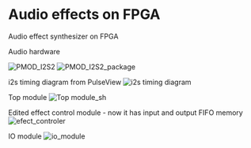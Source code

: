 # Audio effects on FPGA

Audio effect synthesizer on FPGA

Audio hardware

![PMOD_I2S2](https://euborw.bl.files.1drv.com/y4mwscr7u3Q0WJKuOjfrLSFswmMhJFcQz_qvUDQmWPsWANUPPx3s-RrdHahplWN4MPxWtFJAZCzZokzS9oG3hJRHTa8-hztUF-5ix6DoEZ3FbW79HuWuWykaC6-vPQCz_jN-qtZzENmEM_CL7x6Fu-V3fVBwSbUUZ1B4FpyTJbHc2y09jmmIoznP9JKdHkloQC22fRvzkGEwn-uEL7m5GIYtg/pmod_i2s2.jpg) ![PMOD_I2S2_package](https://jhuenw.bl.files.1drv.com/y4mh-JRwzfInJGsB7npvB02QFP4E8O0fYseJrh7mCKZPhDtrRKAkyIU4vrSgIPZ57SPrRugP-CoS5pu-_W9fq1E2gV9SOYeyPc2In_a5uqQzCtwXbUYRvOQnHEt-zomphOLXn2Uw7RpaKbKLNvgQfF-pJNqbiX5LAaW5zODYNF66IESQ3uHqDSOCEtjt620oITZFzO71EyDkpSPB3bvZ61J6Q/pmod_i2s2_package.png)

i2s timing diagram from PulseView
![i2s timing diagram](https://jxuqnw.ch.files.1drv.com/y4m-dZeGZ7098LnxNfhcXYLc_boX5bUNKolrZoOikvJ15bhmx83OEfjXsL0DOx4bJQwo9Nj8JhPdbH3-p2_NsPtkQLQMjqqvHQD1aoTLU4iCGlzmuDkeRaJ4hOWEjlSxfPTpLuJmFxd3Co8m7PUNAHw-lSomMgNqrO4Sw_8E4K-vfiS2ijUOfIdlW4VUDLv0Dku1zcMel3jQGcMSIH0GiQyRA/i2s-loopback.png?psid=1)

Top module
![Top module_sh](https://sqtelw.bl.files.1drv.com/y4m3crragNjKRiiBnam_JQ72R1capMF7J4KFYmU9IC8ejan87w2KHOPl_SzV9Hyi6joKVl75qHteBc-DM81evlTdlBqJ8cgvCm6ISM2YxCEOrbJ7jEZR11jLt_6sS8Alucgz6lbZa-jescBHfFhU9g2CnuQqXTLzn9F3EoO2W4vQHQX8-6efsKfu73ZbmjWOWr9vgFpp42JJJO0DL6gPKsWxA/top-audio-effects.png)

Edited effect control module - now it has input and output FIFO memory
![efect_controler](https://pgow6w.ch.files.1drv.com/y4mif2QPivMnj_nQp95Yc-kInSbnaIxWAzMxGYeZyCNiJOPYdVBMWxzusnKvldGU-YYT-GSQ8sBSAg-Wo8VFqW6cQ61Kx5COHV7Yq5e86DLo7dnwmncAHgkoYNpX2_ciRAsf4Npob9v_H6Bs3KGwJCqXzSSWf3XSEvavt-iGzYch1ImTnXIpnAbRLFpQxczbDbw2NgiaEf2yZNJYD7PjvHBBg/efect_controler.png)

IO module
![io_module](https://b6w9pw.ch.files.1drv.com/y4mgPXnMZOMUJWVUBhbHNP217wE84t29_bt9uDZ7lbozZTPFiq3Ncan_uSvk7YjRzmkIPma5t_dcwxAvLgd8ZV5n1GBIzJ5cCEiS1gCR0y7y4x5brYBBRXjJh5VXI0ITpQRCvlggTSzNZE4b7Ux8hvzoxa586RGty8d-a1eblClQE3GD4QAiPMV0CrT-ROt7axdN_ArKMn0HKHCYomtW3Gu4A/io_module.png)

